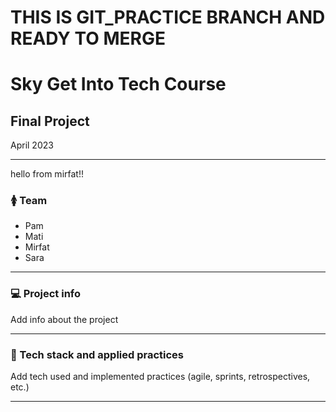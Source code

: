 # THIS IS GIT_PRACTICE BRANCH AND READY TO MERGE
# Sky Get Into Tech Course

## Final Project

April 2023

***
hello from mirfat!!
### 🚺 Team

- Pam
- Mati
- Mirfat
- Sara

***

### 💻 Project info

Add info about the project

***

### 💾 Tech stack and applied practices
Add tech used and implemented practices (agile, sprints, retrospectives, etc.)

***
